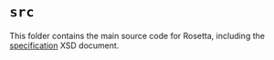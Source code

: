 # `src`

This folder contains the main source code for Rosetta, including the [specification](https://github.com/Lamparter/Rosetta/tree/main/src/Riverside.Markup.Specification) XSD document.
